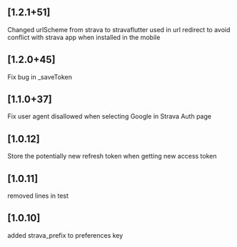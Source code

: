 ## [1.2.1+51] 
Changed urlScheme from strava to stravaflutter used in url redirect to avoid conflict with strava app when installed in the mobile

## [1.2.0+45] 
Fix bug in _saveToken 


## [1.1.0+37] 
Fix user agent disallowed when selecting Google in Strava Auth page

## [1.0.12] 
Store the potentially new refresh token when getting new access token

## [1.0.11]  
 removed lines in test

## [1.0.10]  
added strava_prefix to preferences key

